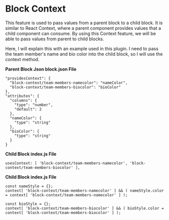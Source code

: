 # Block Context
This feature is used to pass values from a parent block to a child block. It is similar to React Context, where a parent component provides values that a child component can consume. By using this Context feature, we will be able to pass values from parent to child blocks.

Here, I will explain this with an example used in this plugin. I need to pass the team member's name and bio color into the child block, so I will use the context method.

**Parent Block Json block.json File**
```
"providesContext": {
  "block-context/team-members-namecolor": "nameColor",
  "block-context/team-members-biocolor": "bioColor"
},
"attributes": {
  "columns": {
    "type": "number",
    "default": 2
  },
  "nameColor": {
    "type": "string"
  },
  "bioColor": {
    "type": "string"
  }
}
```

**Child Block index.js File**
```
usesContext: [ 'block-context/team-members-namecolor', 'block-context/team-members-biocolor' ],
```

**Child Block index.js File**
```
const nameStyle = {};
context[ 'block-context/team-members-namecolor' ] && ( nameStyle.color = context[ 'block-context/team-members-namecolor' ] );

const bioStyle = {};
context[ 'block-context/team-members-biocolor' ] && ( bioStyle.color = context[ 'block-context/team-members-biocolor' ] );
```
